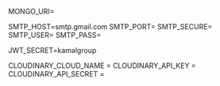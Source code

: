 MONGO_URI=

SMTP_HOST=smtp.gmail.com
SMTP_PORT=
SMTP_SECURE=
SMTP_USER=
SMTP_PASS=

JWT_SECRET=kamalgroup

CLOUDINARY_CLOUD_NAME =
CLOUDINARY_API_KEY =
CLOUDINARY_API_SECRET =
